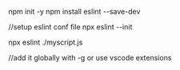 npm init -y
npm install eslint --save-dev


//setup eslint conf file
npx eslint --init


npx eslint ./myscript.js


//add it globally with -g or use vscode extensions